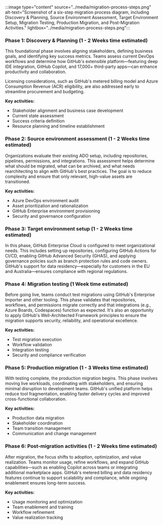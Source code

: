 :::image type="content" source="../media/migration-process-steps.png" alt-text="Screenshot of a six-step migration process diagram, including Discovery & Planning, Source Environment Assessment, Target Environment Setup, Migration Testing, Production Migration, and Post-Migration Activities." lightbox="../media/migration-process-steps.png":::

### Phase 1: Discovery & Planning (1 - 2 Weeks time estimated) 
This foundational phase involves aligning stakeholders, defining business goals, and identifying key success metrics. Teams assess current DevOps workflows and determine how GitHub's extensible platform—featuring deep IDE integration, GitHub Copilot, and 17,000+ third-party apps—can enhance productivity and collaboration.

Licensing considerations, such as GitHub's metered billing model and Azure Consumption Revenue (ACR) eligibility, are also addressed early to streamline procurement and budgeting.

**Key activities:**
- Stakeholder alignment and business case development
- Current state assessment
- Success criteria definition
- Resource planning and timeline establishment


### Phase 2: Source environment assessment (1 - 2 Weeks time estimated) 
Organizations evaluate their existing ADO setup, including repositories, pipelines, permissions, and integrations. This assessment helps determine what should be migrated, what can be archived, and what needs rearchitecting to align with GitHub's best practices. The goal is to reduce complexity and ensure that only relevant, high-value assets are transitioned.

**Key activities:**
- Azure DevOps environment audit
- Asset prioritization and rationalization
- GitHub Enterprise environment provisioning
- Security and governance configuration

### Phase 3: Target environment setup (1 - 2 Weeks time estimated)
In this phase, GitHub Enterprise Cloud is configured to meet organizational needs. This includes setting up repositories, configuring GitHub Actions for CI/CD, enabling GitHub Advanced Security (GHAS), and applying governance policies such as branch protection rules and code owners. GitHub's support for data residency—especially for customers in the EU and Australia—ensures compliance with regional regulations. 

### Phase 4: Migration testing (1 Week time estimated)
Before going live, teams conduct test migrations using GitHub's Enterprise Importer and other tooling. This phase validates that repositories, workflows, and permissions migrate correctly and that integrations (e.g., Azure Boards, Codespaces) function as expected. It's also an opportunity to apply GitHub's Well-Architected Framework principles to ensure the migration supports security, reliability, and operational excellence.

**Key activities:**
- Test migration execution
- Workflow validation
- Integration testing
- Security and compliance verification

### Phase 5: Production migration (1 - 3 Weeks time estimated)
With testing complete, the production migration begins. This phase involves moving live workloads, coordinating with stakeholders, and ensuring minimal disruption to development teams. GitHub's unified platform helps reduce tool fragmentation, enabling faster delivery cycles and improved cross-functional collaboration.

**Key activities:**
- Production data migration
- Stakeholder coordination
- Team transition management
- Communication and change management

### Phase 6: Post-migration activities (1 - 2 Weeks time estimated)
After migration, the focus shifts to adoption, optimization, and value realization. Teams monitor usage, refine workflows, and expand GitHub capabilities—such as enabling Copilot across teams or integrating additional marketplace apps. GitHub's metered billing and data residency features continue to support scalability and compliance, while ongoing enablement ensures long-term success.

**Key activities:**
- Usage monitoring and optimization
- Team enablement and training
- Workflow refinement
- Value realization tracking
